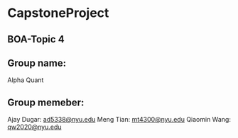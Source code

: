 # CapstoneProject
## BOA-Topic 4
## Group name: 
Alpha Quant
## Group memeber:
Ajay Dugar:	ad5338@nyu.edu
Meng Tian:	mt4300@nyu.edu
Qiaomin	Wang:	qw2020@nyu.edu
